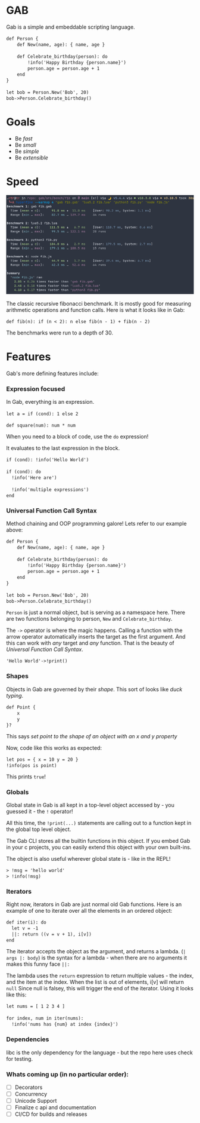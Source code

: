 # GAB

Gab is a simple and embeddable scripting language.

```
def Person {
    def New(name, age): { name, age }

    def Celebrate_birthday(person): do
        !info('Happy Birthday {person.name}')
        person.age = person.age + 1
    end
}

let bob = Person.New('Bob', 20)
bob->Person.Celebrate_birthday()

```

# Goals

 - Be *fast*
 - Be *small*
 - Be *simple*
 - Be *extensible*

# Speed

![Fibonacci Benchmark](res/fib-bench.png)

The classic recursive fibonacci benchmark. It is mostly good for measuring arithmetic operations and function calls. Here is what it looks like in Gab:

```
def fib(n): if (n < 2): n else fib(n - 1) + fib(n - 2)
```

The benchmarks were run to a depth of 30.

# Features

Gab's more defining features include:

### Expression focused

In Gab, everything is an expression. 

`let a = if (cond): 1 else 2`

`def square(num): num * num`

When you need to a block of code, use the `do` expression!

It evaluates to the last expression in the block.

```
if (cond): !info('Hello World')

if (cond): do
  !info('Here are')

  !info('multiple expressions')
end
```

### Universal Function Call Syntax

Method chaining and OOP programming galore! Lets refer to our example above:

```
def Person {
    def New(name, age): { name, age }

    def Celebrate_birthday(person): do
        !info('Happy Birthday {person.name}')
        person.age = person.age + 1
    end
}

let bob = Person.New('Bob', 20)
bob->Person.Celebrate_birthday()

```

`Person` is just a normal object, but is serving as a namespace here. There are two functions belonging to person, `New` and `Celebrate_birthday`. 

The `->` operator is where the magic happens. Calling a function with the arrow operator automatically inserts the target as the first argument. And this can work with *any* target and *any* function. That is the beauty of *Universal Function Call Syntax*.

```
'Hello World'->!print()
```

### Shapes

Objects in Gab are governed by their *shape*. This sort of looks like *duck typing*.
```
def Point {
    x
    y
}?
```
This says *set point to the shape of an object with an x and y property*

Now, code like this works as expected:
```
let pos = { x = 10 y = 20 }
!info(pos is point)
```
This prints `true`!

### Globals
Global state in Gab is all kept in a top-level object accessed by - you guessed it - the `!` operator!

All this time, the `!print(...)` statements are calling out to a function kept in the global top level object.

The Gab CLI stores all the builtin functions in this object. If you embed Gab in your c projects, you can easily
extend this object with your own built-ins.

The object is also useful wherever global state is - like in the REPL!

```
> !msg = 'hello world'
> !info(!msg)
```

### Iterators
Right now, iterators in Gab are just normal old Gab functions.
Here is an example of one to iterate over all the elements in an ordered object:

```
def iter(i): do
  let v = -1
  ||: return ((v = v + 1), i[v])
end
```
The iterator accepts the object as the argument, and returns a lambda.
(`| args |: body`) is the syntax for a lambda - when there are no arguments it makes this funny face `||:`

The lambda uses the `return` expression to return multiple values -  the index, and the item at the index. When the list is out of elements, i[v] will return `null`
Since null is falsey, this will trigger the end of the iterator. Using it looks like this:
```
let nums = [ 1 2 3 4 ]

for index, num in iter(nums):
  !info('nums has {num} at index {index}')
```

### Dependencies

libc is the only dependency for the language - but the repo here uses check for testing.

### Whats coming up (in no particular order):

 - [ ] Decorators
 - [ ] Concurrency
 - [ ] Unicode Support
 - [ ] Finalize c api and documentation
 - [ ] CI/CD for builds and releases
